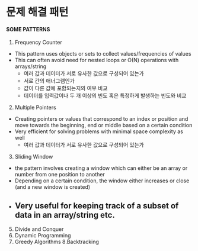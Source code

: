# 문제 해결 패턴

#### SOME PATTERNS
1. Frequency Counter
- This pattern uses objects or sets to collect values/frequencies of values
- This can often avoid need for nested loops or O(N) operations with arrays/string
  - 여러 값과 데이터가 서로 유사한 값으로 구성되어 있는가
  - 서로 간의 애너그램인가
  - 값이 다른 값에 포함되는지의 여부 비교
  - 데이터를 입력값이나 두 개 이상의 빈도 혹은 특정하게 발생하는 빈도와 비교

2. Multiple Pointers 
- Creating pointers or values that correspond to an index or position and move towards the beginning, end or middle based on a certain condition
- Very efficient for solving problems with minimal space complexity as well
  - 여러 값과 데이터가 서로 유사한 값으로 구성되어 있는가

3. Sliding Window
- the pattern involves creating a window which can either be an array or number from one position to another
- Depending on a certain condition, the window either increases or close (and a new window is created)
- Very useful for keeping track of a subset of data in an array/string etc.
  - 

5. Divide and Conquer
6. Dynamic Programming
7. Greedy Algorithms
8.Backtracking
